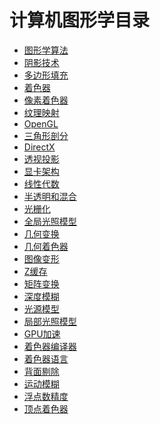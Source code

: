 
# 计算机图形学目录

+ [图形学算法]()
+ [阴影技术]()
+ [多边形填充]()
+ [着色器]()
+ [像素着色器]()
+ [纹理映射]()
+ [OpenGL]()
+ [三角形剖分]()
+ [DirectX]()
+ [透视投影]()
+ [显卡架构]()
+ [线性代数]()
+ [半透明和混合]()
+ [光栅化]()
+ [全局光照模型]()
+ [几何变换]()
+ [几何着色器]()
+ [图像变形]()
+ [Z缓存]()
+ [矩阵变换]()
+ [深度模糊]()
+ [光源模型]()
+ [局部光照模型]()
+ [GPU加速]()
+ [着色器编译器]()
+ [着色器语言]()
+ [背面剔除]()
+ [运动模糊]()
+ [浮点数精度]()
+ [顶点着色器]()